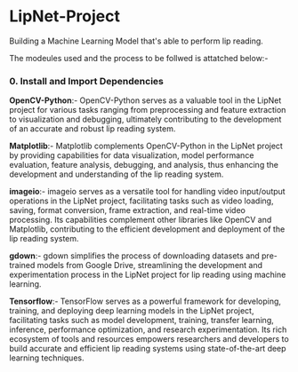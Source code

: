 # LipNet-Project
Building a Machine Learning Model that's able to perform lip reading.

The modeules used and the process to be follwed is attatched below:-

<h3>0. Install and Import Dependencies</h3>

**OpenCV-Python**:-  OpenCV-Python serves as a valuable tool in the LipNet project for various tasks ranging from preprocessing and feature extraction to visualization and debugging, ultimately contributing to the development of an accurate and robust lip reading system.

**Matplotlib**:-   Matplotlib complements OpenCV-Python in the LipNet project by providing capabilities for data visualization, model performance evaluation, feature analysis, debugging, and analysis, thus enhancing the development and understanding of the lip reading system.

**imageio**:- imageio serves as a versatile tool for handling video input/output operations in the LipNet project, facilitating tasks such as video loading, saving, format conversion, frame extraction, and real-time video processing. Its capabilities complement other libraries like OpenCV and Matplotlib, contributing to the efficient development and deployment of the lip reading system.

**gdown**:-  gdown simplifies the process of downloading datasets and pre-trained models from Google Drive, streamlining the development and experimentation process in the LipNet project for lip reading using machine learning.

**Tensorflow**:- TensorFlow serves as a powerful framework for developing, training, and deploying deep learning models in the LipNet project, facilitating tasks such as model development, training, transfer learning, inference, performance optimization, and research experimentation. Its rich ecosystem of tools and resources empowers researchers and developers to build accurate and efficient lip reading systems using state-of-the-art deep learning techniques.

